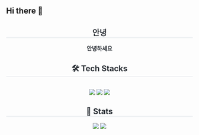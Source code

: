 ## Hi there 👋

<div align= "center"> 
  <h2 style="border-bottom: 1px solid #d8dee4; color: #282d33;"> 안녕 </h2>  
  <div style="font-weight: 700; font-size: 15px; text-align: center; color: #282d33;"> 안녕하세요 </div> 
</div>

<div align= "center">
  <h2 style="border-bottom: 1px solid #d8dee4; color: #282d33;"> 🛠️ Tech Stacks </h2> 
  <br> 
  <div style="margin: 0 auto; text-align: center;" align= "center"> 
    <img src="https://img.shields.io/badge/Python-3776AB?style=plastic&logo=Python&logoColor=white">
    <img src="https://img.shields.io/badge/Django-092E20?style=plastic&logo=Django&logoColor=white">
    <img src="https://img.shields.io/badge/Git-F05032?style=plastic&logo=Git&logoColor=white">
  </div>
</div>
  


<div align= "center"> 
  <h2 style="border-bottom: 1px solid #d8dee4; color: #282d33;"> 🏅 Stats </h2> 
  <div align= "center"> 
    <img src="https://github-readme-stats.vercel.app/api?username=Byeong98&bg_color=60,ff0000,&title_color=000000&text_color=000000"/> 
    <img src="https://github-readme-stats.vercel.app/api/top-langs/?username=Byeong98&layout=compact&bg_color=60,ff0000,&title_color=000000&text_color=000000"/> 
  </div> 
</div>

